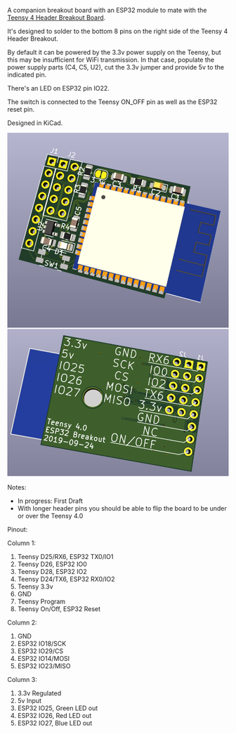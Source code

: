 A companion breakout board with an ESP32 module to mate with the [Teensy 4 Header Breakout Board](https://github.com/blackketter/teensy4_header_breakout).  

It's designed to solder to the bottom 8 pins on the right side of the Teensy 4 Header Breakout. 

By default it can be powered by the 3.3v power supply on the Teensy, but this may be insufficient for WiFi transmission.  In that case, populate the power supply parts (C4, C5, U2), cut the 3.3v jumper and provide 5v to the indicated pin.

There's an LED on ESP32 pin IO22.

The switch is connected to the Teensy ON_OFF pin as well as the ESP32 reset pin.

Designed in KiCad.

![breakout render](render.png)
![breakout render](render_back.png)

Notes:

- In progress: First Draft
- With longer header pins you should be able to flip the board to be under or over the Teensy 4.0

Pinout:

Column 1:

1. Teensy D25/RX6, ESP32 TX0/IO1
2. Teensy D26, ESP32 IO0
3. Teensy D28, ESP32 IO2
4. Teensy D24/TX6, ESP32 RX0/IO2
5. Teensy 3.3v
6. GND
7. Teensy Program
8. Teensy On/Off, ESP32 Reset

Column 2:

1. GND
2. ESP32 IO18/SCK
3. ESP32 IO29/CS
4. ESP32 IO14/MOSI
5. ESP32 IO23/MISO

Column 3:

1. 3.3v Regulated
2. 5v Input
3. ESP32 IO25, Green LED out
4. ESP32 IO26, Red LED out
5. ESP32 IO27, Blue LED out